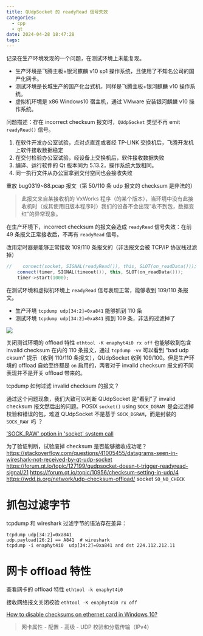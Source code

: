 ```yaml
---
title: QUdpSocket 的 readyRead 信号失效
categories:
  - cpp
  - qt
date: 2024-04-28 18:47:28
tags:
---
```


记录在生产环境发现的一个问题，在测试环境上未能复现。

- 生产环境是飞腾主板+银河麒麟 v10 sp1 操作系统，且使用了不知名公司的国产化网卡。
- 测试环境是长城生产的国产化台式机，同样是飞腾主板+银河麒麟 v10 操作系统。
- 虚拟机环境是 x86 Windows10 宿主机，通过 VMware 安装银河麒麟 v10 操作系统。

问题描述：存在 incorrect checksum 报文时，`QUdpSocket` 类型不再 emit `readyRead()` 信号。

<!-- more -->

1. 在软件开发办公室试验，点对点直连或者经 TP-LINK 交换机后，飞腾开发机上软件接收数据稳定
2. 在交付检验办公室试验，经设备上交换机后，软件接收数据失败
3. 编译、运行软件的 Qt 版本同为 5.13.2，操作系统大致相同。
4. 同一执行文件从办公室拿到交付空间也会接收失败

重放 bug0319~88.pcap 报文（第 50/110 条 udp 报文的 checksum 是非法的）

> 此报文来自某接收机的 VxWorks 程序（的某个版本），当环境中没有此接收机时（或其使用旧版本程序时）我们的设备不会出现”收不到包，数据变红“的异常现象。

在生产环境下，incorrect checksum 的报文会造成 `readyRead` 信号失效：在前 49 条报文正常接收后，不再有 `readyRead` 信号。

改用定时器是能够正常接收 109/110 条报文的（非法报文会被 TCP/IP 协议栈过滤掉）

```cpp
//    connect(socket, SIGNAL(readyRead()), this, SLOT(on_readData()));
    connect(timer, SIGNAL(timeout()), this, SLOT(on_readData()));
    timer->start(1000);
```

在测试环境和虚拟机环境上 `readyRead` 信号表现正常，能够收到  109/110 条报文。

- 生产环境 `tcpdump udp[34:2]=0xa841` 能够抓到 110 条
- 测试环境 `tcpdump udp[34:2]=0xa841` 抓到 109 条，非法的过滤掉了

![](https://raw.githubusercontent.com/tnie/MarkdownPhotos/picgo/ebd59081_134031.png)


关闭测试环境的 offload 特性 `ethtool -K enaphyt4i0 rx off` 也能够收到包含 invalid checksum 在内的 110 条报文，通过 `tcpdump -vv` 可以看到 “bad udp cksum” 提示（收到 110/110 条报文），QUdpSocket 收到 109/100。但是生产环境的 offload 自始至终都是 `on` 启用的，两者对于 invalid checksum 报文的不同表现并不是开关 offload  带来的。

tcpdump 如何过滤 invalid checksum 的报文？

通过这个问题现象，我们大致可以判断 QUdpSocket 是“看到”了 invalid checksum 报文然后出的问题。POSIX `socket()` using `SOCK_DGRAM `是会过滤掉校验和错误的包，难道 QUdpSocket 不是基于 `SOCK_DGRAM`，而是封装的 `SOCK_RAW `吗 ？

['SOCK_RAW' option in 'socket' system call](https://stackoverflow.com/questions/30780082/sock-raw-option-in-socket-system-call)

为了验证判断，试验废掉 checksum 是否能够接收成功呢？
https://stackoverflow.com/questions/41005455/datagrams-seen-in-wireshark-not-received-by-qt-udp-socket
https://forum.qt.io/topic/127199/qudpsocket-doesn-t-trigger-readyread-signal/21
https://forum.qt.io/topic/10956/checksum-setting-in-udp/4
https://wdd.js.org/network/udp-checksum-offload/
socket `SO_NO_CHECK`

# 抓包过滤字节

tcpdump 和 wireshark 过滤字节的语法存在差异：

```
tcpdump udp[34:2]=0xa841
udp.payload[26:2] == A841  # wireshark
tcpdump -i enaphyt4i0  udp[34:2]=0xa841 and dst 224.112.212.11 
```

# 网卡 offload 特性

查看网卡的 offload 特性 `ethtool -k enaphyt4i0`

接收网络报文关闭校验 `ethtool -K enaphyt4i0 rx off`

[How to disable checksums on ethernet card in Windows 10?](https://superuser.com/questions/961617/how-to-disable-checksums-on-ethernet-card-in-windows-10)

> 网卡属性 - 配置 - 高级 - UDP 校验和分载传输（IPv4）
